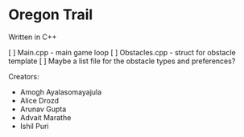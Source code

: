 # Oregon Trail
Written in C++

[ ] Main.cpp - main game loop
[ ] Obstacles.cpp - struct for obstacle template
[ ] Maybe a list file for the obstacle types and preferences?

Creators:
- Amogh Ayalasomayajula
- Alice Drozd
- Arunav Gupta
- Advait Marathe
- Ishil Puri